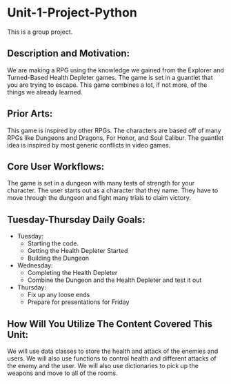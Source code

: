 # Unit-1-Project-Python

This is a group project.

## Description and Motivation:
We are making a RPG using the knowledge we gained from the Explorer and Turned-Based Health Depleter games. The game is set in a guantlet that you are trying to escape. This game combines a lot, if not more, of the things we already learned.  

## Prior Arts:
This game is inspired by other RPGs. The characters are based off of many RPGs like Dungeons and Dragons, For Honor, and Soul Calibur. The guantlet idea is inspired by most generic conflicts in video games.

## Core User Workflows:
The game is set in a dungeon with many tests of strength for your character. The user starts out as a character that they name. They have to move through the dungeon and fight many trials to claim victory.

## Tuesday-Thursday Daily Goals:
- Tuesday: 
  - Starting the code. 
  - Getting the Health Depleter Started 
  - Building the Dungeon 
- Wednesday:
  - Completing the Health Depleter
  - Combine the Dungeon and the Health Depleter and test it out
- Thursday:
  - Fix up any loose ends 
  - Prepare for presentations for Friday
## How Will You Utilize The Content Covered This Unit:
We will use data classes to store the health and attack of the enemies and users. We will also use functions to control health and different attacks of the enemy and the user. We will also use dictionaries to pick up the weapons and move to all of the rooms. 
